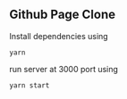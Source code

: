## Github Page Clone 
Install dependencies using

```
yarn
```
run server at 3000 port using 
```
yarn start
```
